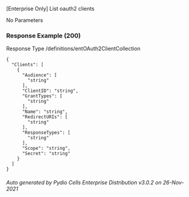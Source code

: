 






 
[Enterprise Only] List oauth2 clients  


No Parameters



### Response Example (200)
Response Type /definitions/entOAuth2ClientCollection

```
{
  "Clients": [
    {
      "Audience": [
        "string"
      ],
      "ClientID": "string",
      "GrantTypes": [
        "string"
      ],
      "Name": "string",
      "RedirectURIs": [
        "string"
      ],
      "ResponseTypes": [
        "string"
      ],
      "Scope": "string",
      "Secret": "string"
    }
  ]
}
```




###### Auto generated by Pydio Cells Enterprise Distribution v3.0.2 on 26-Nov-2021
